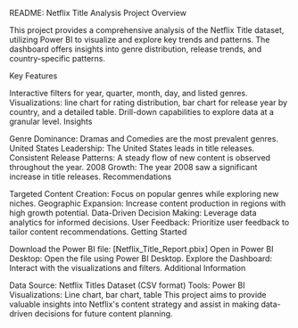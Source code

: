 README: Netflix Title Analysis
Project Overview

This project provides a comprehensive analysis of the Netflix Title dataset, utilizing Power BI to visualize and explore key trends and patterns. The dashboard offers insights into genre distribution, release trends, and country-specific patterns.

Key Features

Interactive filters for year, quarter, month, day, and listed genres.
Visualizations: line chart for rating distribution, bar chart for release year by country, and a detailed table.
Drill-down capabilities to explore data at a granular level.
Insights

Genre Dominance: Dramas and Comedies are the most prevalent genres.
United States Leadership: The United States leads in title releases.
Consistent Release Patterns: A steady flow of new content is observed throughout the year.
2008 Growth: The year 2008 saw a significant increase in title releases.
Recommendations

Targeted Content Creation: Focus on popular genres while exploring new niches.
Geographic Expansion: Increase content production in regions with high growth potential.
Data-Driven Decision Making: Leverage data analytics for informed decisions.
User Feedback: Prioritize user feedback to tailor content recommendations.
Getting Started

Download the Power BI file: [Netflix_Title_Report.pbix]
Open in Power BI Desktop: Open the file using Power BI Desktop.
Explore the Dashboard: Interact with the visualizations and filters.
Additional Information

Data Source: Netflix Titles Dataset (CSV format)
Tools: Power BI
Visualizations: Line chart, bar chart, table
This project aims to provide valuable insights into Netflix's content strategy and assist in making data-driven decisions for future content planning.
